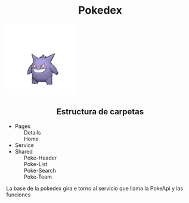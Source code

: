 
<h1  align="center">Pokedex</h1>

<p align="center">

![Gengar](https://github.com/ManeDM/Pokedex/blob/main/src/assets/team-imgs/gengar-3.gif)

</p>
<h2 align="center" width="150px"> Estructura de carpetas</h2>
<ul>
<li>Pages
<ul>Details</ul>
<ul>Home</ul>
</li>
<li>Service</li>
<li>Shared
<ul>Poke-Header</ul>
<ul>Poke-List</ul>
<ul>Poke-Search</ul>
<ul>Poke-Team</ul>
</li>
</ul>
<p>
La base de la pokedex gira e torno al servicio que llama la PokeApi y las funciones 
</p>
